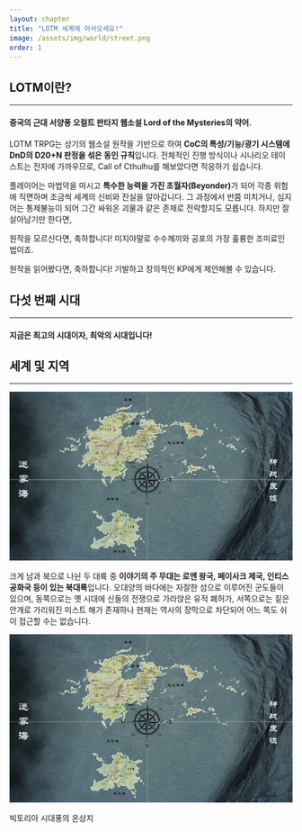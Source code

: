 ```yaml
---
layout: chapter
title: "LOTM 세계에 어서오세요!"
image: /assets/img/world/street.png
order: 1
---
```

<h2>LOTM이란?</h2>
<hr>
<h4>중국의 근대 서양풍 오컬트 판타지 웹소설 Lord of the Mysteries의 약어.</h4>
<p>LOTM TRPG는 상기의 웹소설 원작을 기반으로 하여 <b>CoC의 특성/기능/광기 시스템에 DnD의 D20+N 판정을 섞은 동인 규칙</b>입니다. 전체적인 진행 방식이나 시나리오 테이스트는 전자에 가까우므로, Call of Cthulhu를 해보았다면 적응하기 쉽습니다.</p>
<p>플레이어는 마법약을 마시고 <b>특수한 능력을 가진 초월자(Beyonder)</b>가 되어 각종 위험에 직면하며 조금씩 세계의 신비와 진실을 알아갑니다. 그 과정에서 반쯤 미치거나, 심지어는 통제불능이 되어 그간 싸워온 괴물과 같은 존재로 전락할지도 모릅니다. 하지만 잘 살아남기만 한다면, </p>
<p>원작을 모르신다면, 축하합니다! 미지야말로 수수께끼와 공포의 가장 훌륭한 조미료인 법이죠. </p>
<p>원작을 읽어봤다면, 축하합니다! 기발하고 창의적인 KP에게 제안해볼 수 있습니다.</p>
<h2>다섯 번째 시대</h2>
<hr>
<h4>지금은 최고의 시대이자, 최악의 시대입니다!</h4>
<h2>세계 및 지역</h2>
<hr>
<img src="https://raw.githubusercontent.com/izpew/lotm/main/assets/img/world/worldmap.webp">
<p>크게 남과 북으로 나뉜 두 대륙 중 <b>이야기의 주 무대는 로엔 왕국, 페이사크 제국, 인티스 공화국 등이 있는 북대륙</b>입니다. 오대양의 바다에는 자잘한 섬으로 이루어진 군도들이 있으며, 동쪽으로는 옛 시대에 신들의 전쟁으로 가라앉은 유적 폐허가, 서쪽으로는 짙은 안개로 가리워진 미스트 해가 존재하나 현재는 역사의 장막으로 차단되어 어느 쪽도 쉬이 접근할 수는 없습니다.</p>
<img src="https://raw.githubusercontent.com/izpew/lotm/main/assets/img/world/worldmap.webp">
<p>빅토리아 시대풍의 온상지</p>
